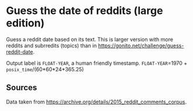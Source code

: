 Guess the date of reddits (large edition)
================================

Guess a reddit date based on its text.
This is larger version with more reddits and subrredits (topics) than in <https://gonito.net/challenge/guess-reddit-date>.

Output label is `FLOAT-YEAR`, a human friendly timestamp.
`FLOAT-YEAR`=1970 + `posix_time`/(60\*60\*24\*365.25)

Sources
-------

Data taken from <https://archive.org/details/2015_reddit_comments_corpus>.
